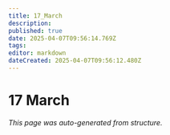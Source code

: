 ```yaml
---
title: 17_March
description: 
published: true
date: 2025-04-07T09:56:14.769Z
tags: 
editor: markdown
dateCreated: 2025-04-07T09:56:12.480Z
---
```


# 17 March

*This page was auto-generated from structure.*